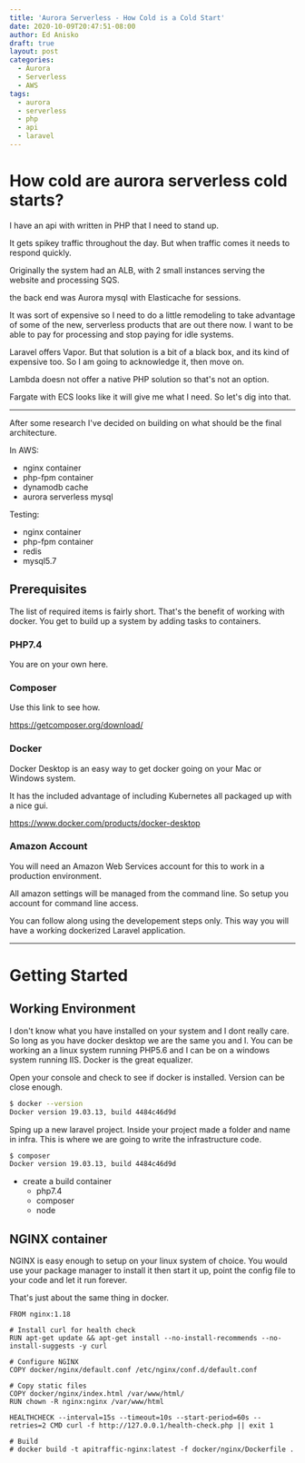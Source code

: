 ```yaml
---
title: 'Aurora Serverless - How Cold is a Cold Start'
date: 2020-10-09T20:47:51-08:00
author: Ed Anisko
draft: true
layout: post
categories:
  - Aurora
  - Serverless
  - AWS
tags:
  - aurora 
  - serverless 
  - php 
  - api
  - laravel    
---
```

# How cold are aurora serverless cold starts?

I have an api with written in PHP that I need to stand up.

It gets spikey traffic throughout the day.  But when traffic comes it needs to respond quickly.

<!--more-->

Originally the system had an ALB, with 2 small instances serving the website and processing SQS.

the back end was Aurora mysql with Elasticache for sessions.

It was sort of expensive so I need to do a little remodeling to take advantage of some of the new, serverless products that are out there now.  I want to be able to pay for processing and stop paying for idle systems.

Laravel offers Vapor.  But that solution is a bit of a black box, and its kind of expensive too. So I am going to acknowledge it, then move on.  

Lambda doesn not offer a native PHP solution so that's not an option.   

Fargate with ECS looks like it will give me what I need.   So let's dig into that. 

---

After some research  I've decided on building on what should be the final architecture.

In AWS:
- nginx container
- php-fpm container
- dynamodb cache
- aurora serverless mysql

Testing:
- nginx container
- php-fpm container
- redis
- mysql5.7

##  Prerequisites
The list of required items is fairly short. That's the benefit of working with docker. You get to build up a system by adding tasks to containers.  

### PHP7.4
You are on your own here.

### Composer
Use this link to see how.

https://getcomposer.org/download/




### Docker
Docker Desktop is an easy way to get docker going on your Mac or Windows system.

It has the included advantage of including Kubernetes all packaged up with a nice gui.

https://www.docker.com/products/docker-desktop

### Amazon Account
You will need an Amazon Web Services account for this to work in a production environment.

All amazon settings will be managed from the command line.  So setup you account for command line access.

You can follow along using the developement steps only.  This way you will have a working dockerized Laravel application.

---

# Getting Started

## Working Environment
I don't know what you have installed on your system and I dont really care.  So long as you have docker desktop we are the same you and I.  You can be working an a linux system running PHP5.6 and I can be on a windows system running IIS.  Docker is the great equalizer.

Open your console and check to see if docker is installed.  Version can be close enough. 

```bash
$ docker --version
Docker version 19.03.13, build 4484c46d9d
```
Sping up a new laravel project.  Inside your project made a folder and name in infra. This is where we are going to write the infrastructure code. 

```bash
$ composer 
Docker version 19.03.13, build 4484c46d9d
```

- create a build container
  - php7.4
  - composer
  - node





## NGINX container

NGINX is easy enough to setup on your linux system of choice.  You would use your package manager to install it then start it up, point the config file to your code and let it run forever.

That's just about the same thing in docker.

```docker
FROM nginx:1.18

# Install curl for health check
RUN apt-get update && apt-get install --no-install-recommends --no-install-suggests -y curl

# Configure NGINX
COPY docker/nginx/default.conf /etc/nginx/conf.d/default.conf

# Copy static files
COPY docker/nginx/index.html /var/www/html/
RUN chown -R nginx:nginx /var/www/html

HEALTHCHECK --interval=15s --timeout=10s --start-period=60s --retries=2 CMD curl -f http://127.0.0.1/health-check.php || exit 1

# Build
# docker build -t apitraffic-nginx:latest -f docker/nginx/Dockerfile .
```


